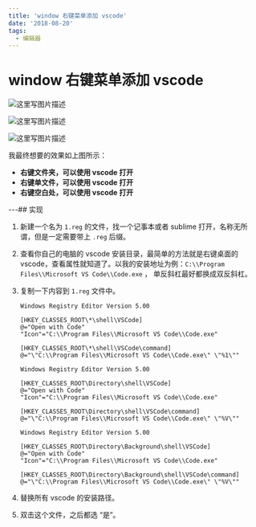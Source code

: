 ```yaml
---
title: 'window 右键菜单添加 vscode'
date: '2018-08-20'
tags:
  - 编辑器
---
```


# window 右键菜单添加 vscode

![这里写图片描述](https://chatflow-files-cdn-1252847684.file.myqcloud.com/20180830001158174.png)

![这里写图片描述](https://chatflow-files-cdn-1252847684.file.myqcloud.com/20180830001257922.png)

![这里写图片描述](https://chatflow-files-cdn-1252847684.file.myqcloud.com/20180830001335376.png)

我最终想要的效果如上图所示：

- **右键文件夹，可以使用 vscode 打开**
- **右键单文件，可以使用 vscode 打开**
- **右键空白处，可以使用 vscode 打开**

---## 实现

1. 新建一个名为 `1.reg` 的文件，找一个记事本或者 sublime 打开，名称无所谓，但是一定需要带上 `.reg` 后缀。
2. 查看你自己的电脑的 vscode 安装目录，最简单的方法就是右键桌面的 vscode，查看属性就知道了。以我的安装地址为例：`C:\\Program Files\\Microsoft VS Code\\Code.exe` ， 单反斜杠最好都换成双反斜杠。
3. 复制一下内容到 `1.reg` 文件中。

   ```
   Windows Registry Editor Version 5.00

   [HKEY_CLASSES_ROOT\*\shell\VSCode]
   @="Open with Code"
   "Icon"="C:\\Program Files\\Microsoft VS Code\\Code.exe"

   [HKEY_CLASSES_ROOT\*\shell\VSCode\command]
   @="\"C:\\Program Files\\Microsoft VS Code\\Code.exe\" \"%1\""

   Windows Registry Editor Version 5.00

   [HKEY_CLASSES_ROOT\Directory\shell\VSCode]
   @="Open with Code"
   "Icon"="C:\\Program Files\\Microsoft VS Code\\Code.exe"

   [HKEY_CLASSES_ROOT\Directory\shell\VSCode\command]
   @="\"C:\\Program Files\\Microsoft VS Code\\Code.exe\" \"%V\""

   Windows Registry Editor Version 5.00

   [HKEY_CLASSES_ROOT\Directory\Background\shell\VSCode]
   @="Open with Code"
   "Icon"="C:\\Program Files\\Microsoft VS Code\\Code.exe"

   [HKEY_CLASSES_ROOT\Directory\Background\shell\VSCode\command]
   @="\"C:\\Program Files\\Microsoft VS Code\\Code.exe\" \"%V\""

   ```

4. 替换所有 vscode 的安装路径。
5. 双击这个文件，之后都选 “是”。
